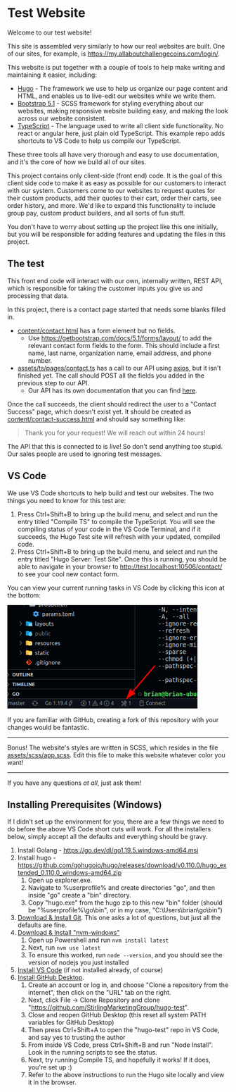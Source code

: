 # Test Website

Welcome to our test website!

This site is assembled very similarly to how our real websites are built. One of our sites, for example, is <https://my.allaboutchallengecoins.com/login/>.

This website is put together with a couple of tools to help make writing and maintaining it easier, including:

- [Hugo](https://gohugo.io/) - The framework we use to help us organize our page content and HTML, and enables us to live-edit our websites while we write them.
- [Bootstrap 5.1](https://getbootstrap.com/docs/5.1/getting-started/introduction/) - SCSS framework for styling everything about our websites, making responsive website building easy, and making the look across our website consistent.
- [TypeScript](https://www.typescriptlang.org/) - The language used to write all client side functionality. No react or angular here, just plain old TypeScript. This example repo adds shortcuts to VS Code to help us compile our TypeScript.

These three tools all have very thorough and easy to use documentation, and it's the core of how we build all of our sites.

This project contains only client-side (front end) code. It is the goal of this client side code to make it as easy as possible for our customers to interact with our system. Customers come to our websites to request quotes for their custom products, add their quotes to their cart, order their carts, see order history, and more. We'd like to expand this functionality to include group pay, custom product builders, and all sorts of fun stuff.

You don't have to worry about setting up the project like this one initially, but you will be responsible for adding features and updating the files in this project.

## The test

This front end code will interact with our own, internally written, REST API, which is responsible for taking the customer inputs you give us and processing that data.

In this project, there is a contact page started that needs some blanks filled in.

- [content/contact.html](content/contact.html) has a form element but no fields.
    - Use <https://getbootstrap.com/docs/5.1/forms/layout/> to add the relevant contact form fields to the form. This should include a first name, last name, organization name, email address, and phone number.
- [assets/ts/pages/contact.ts](assets/ts/pages/contact.ts) has a call to our API using [axios](https://www.npmjs.com/package/axios), but it isn't finished yet. The call should POST all the fields you added in the previous step to our API.
    - Our API has its own documentation that you can find [here](https://api2.allaboutchallengecoins.com/docs/#/Contact%20Form%20Submissions/post_contacts).

Once the call succeeds, the client should redirect the user to a "Contact Success" page, which doesn't exist yet. It should be created as [content/contact-success.html](content/contact-success.html) and should say something like:

> Thank you for your request! We will reach out within 24 hours!

The API that this is connected to is *live*! So don't send anything too stupid. Our sales people are used to ignoring test messages.

## VS Code

We use VS Code shortcuts to help build and test our websites. The two things you need to know for this test are:

1. Press Ctrl+Shift+B to bring up the build menu, and select and run the entry titled "Compile TS" to compile the TypeScript. You will see the compiling status of your code in the VS Code Terminal, and if it succeeds, the Hugo Test site will refresh with your updated, compiled code.
2. Press Ctrl+Shift+B to bring up the build menu, and select and run the entry titled "Hugo Server: Test Site". Once this is running, you should be able to navigate in your browser to <http://test.localhost:10506/contact/> to see your cool new contact form.

You can view your current running tasks in VS Code by clicking this icon at the bottom:

![Show Running Tasks](images/showbuildtasks.png)

If you are familiar with GitHub, creating a fork of this repository with your changes would be fantastic.

---

Bonus! The website's styles are written in SCSS, which resides in the file [assets/scss/app.scss](assets/scss/app.scss). Edit this file to make this website whatever color you want!

---

If you have any questions *at all*, just ask them!

## Installing Prerequisites (Windows)

If I didn't set up the environment for you, there are a few things we need to do before the above VS Code short cuts will work. For all the installers below, simply accept all the defaults and everything should be gravy.

1. Install Golang - <https://go.dev/dl/go1.19.5.windows-amd64.msi>
2. Install hugo - <https://github.com/gohugoio/hugo/releases/download/v0.110.0/hugo_extended_0.110.0_windows-amd64.zip>
    1. Open up explorer.exe.
    2. Navigate to %userprofile% and create directories "go", and then inside "go" create a "bin" directory.
    3. Copy "hugo.exe" from the hugo zip to this new "bin" folder (should be "%userprofile%\go\bin", or in my case, "C:\Users\brian\go\bin")
3. [Download & Install Git](https://github.com/git-for-windows/git/releases/download/v2.39.1.windows.1/Git-2.39.1-64-bit.exe). This one asks a lot of questions, but just all the defaults are fine.
4. [Download & Install "nvm-windows"](https://github.com/coreybutler/nvm-windows/releases/download/1.1.10/nvm-setup.exe)
    1. Open up Powershell and run `nvm install latest`
    2. Next, run `nvm use latest`
    3. To ensure this worked, run `node --version`, and you should see the version of nodejs you just installed
5. [Install VS Code](https://code.visualstudio.com/download) (if not installed already, of course)
6. [Install GitHub Desktop](https://desktop.github.com/).
    1. Create an account or log in, and choose "Clone a repository from the internet", then click on the "URL" tab on the right.
    2. Next, click File -> Clone Repository and clone "https://github.com/StirlingMarketingGroup/hugo-test".
    3. Close and reopen GitHub Desktop (this reset all system PATH variables for GitHub Desktop)
    4. Then press Ctrl+Shift+A to open the "hugo-test" repo in VS Code, and say yes to trusting the author
    5. From inside VS Code, press Ctrl+Shift+B and run "Node Install". Look in the running scripts to see the status.
    6. Next, try running Compile TS, and hopefully it works! If it does, you're set up :)
    7. Refer to the above instructions to run the Hugo site locally and view it in the browser.
